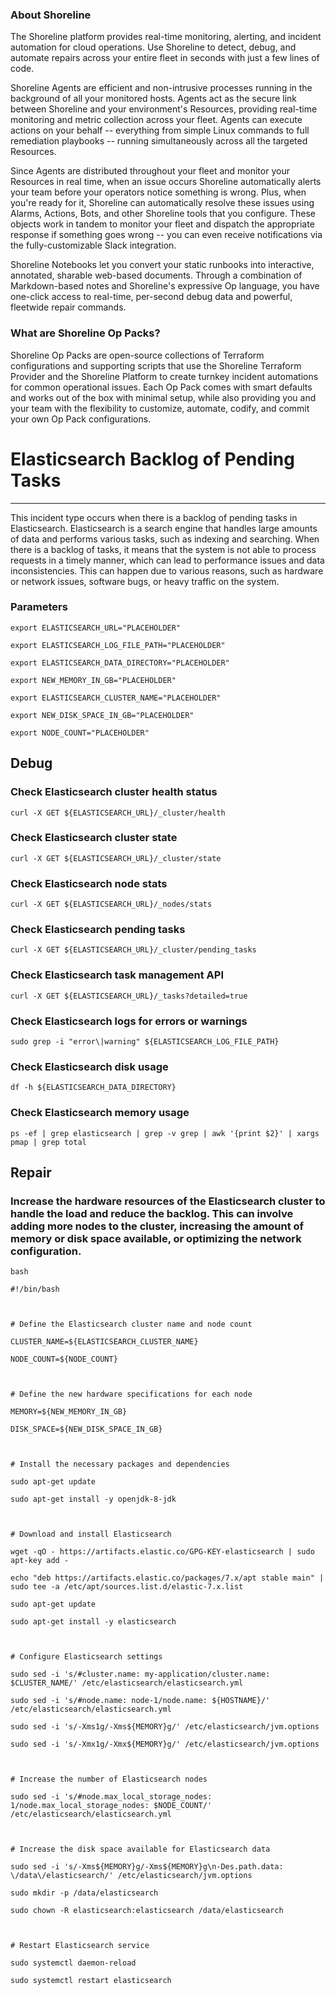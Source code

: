 
### About Shoreline
The Shoreline platform provides real-time monitoring, alerting, and incident automation for cloud operations. Use Shoreline to detect, debug, and automate repairs across your entire fleet in seconds with just a few lines of code.

Shoreline Agents are efficient and non-intrusive processes running in the background of all your monitored hosts. Agents act as the secure link between Shoreline and your environment's Resources, providing real-time monitoring and metric collection across your fleet. Agents can execute actions on your behalf -- everything from simple Linux commands to full remediation playbooks -- running simultaneously across all the targeted Resources.

Since Agents are distributed throughout your fleet and monitor your Resources in real time, when an issue occurs Shoreline automatically alerts your team before your operators notice something is wrong. Plus, when you're ready for it, Shoreline can automatically resolve these issues using Alarms, Actions, Bots, and other Shoreline tools that you configure. These objects work in tandem to monitor your fleet and dispatch the appropriate response if something goes wrong -- you can even receive notifications via the fully-customizable Slack integration.

Shoreline Notebooks let you convert your static runbooks into interactive, annotated, sharable web-based documents. Through a combination of Markdown-based notes and Shoreline's expressive Op language, you have one-click access to real-time, per-second debug data and powerful, fleetwide repair commands.

### What are Shoreline Op Packs?
Shoreline Op Packs are open-source collections of Terraform configurations and supporting scripts that use the Shoreline Terraform Provider and the Shoreline Platform to create turnkey incident automations for common operational issues. Each Op Pack comes with smart defaults and works out of the box with minimal setup, while also providing you and your team with the flexibility to customize, automate, codify, and commit your own Op Pack configurations.

# Elasticsearch Backlog of Pending Tasks
---

This incident type occurs when there is a backlog of pending tasks in Elasticsearch. Elasticsearch is a search engine that handles large amounts of data and performs various tasks, such as indexing and searching. When there is a backlog of tasks, it means that the system is not able to process requests in a timely manner, which can lead to performance issues and data inconsistencies. This can happen due to various reasons, such as hardware or network issues, software bugs, or heavy traffic on the system.

### Parameters
```shell
export ELASTICSEARCH_URL="PLACEHOLDER"

export ELASTICSEARCH_LOG_FILE_PATH="PLACEHOLDER"

export ELASTICSEARCH_DATA_DIRECTORY="PLACEHOLDER"

export NEW_MEMORY_IN_GB="PLACEHOLDER"

export ELASTICSEARCH_CLUSTER_NAME="PLACEHOLDER"

export NEW_DISK_SPACE_IN_GB="PLACEHOLDER"

export NODE_COUNT="PLACEHOLDER"
```

## Debug

### Check Elasticsearch cluster health status
```shell
curl -X GET ${ELASTICSEARCH_URL}/_cluster/health
```

### Check Elasticsearch cluster state
```shell
curl -X GET ${ELASTICSEARCH_URL}/_cluster/state
```

### Check Elasticsearch node stats
```shell
curl -X GET ${ELASTICSEARCH_URL}/_nodes/stats
```

### Check Elasticsearch pending tasks
```shell
curl -X GET ${ELASTICSEARCH_URL}/_cluster/pending_tasks
```

### Check Elasticsearch task management API
```shell
curl -X GET ${ELASTICSEARCH_URL}/_tasks?detailed=true
```

### Check Elasticsearch logs for errors or warnings
```shell
sudo grep -i "error\|warning" ${ELASTICSEARCH_LOG_FILE_PATH}
```

### Check Elasticsearch disk usage
```shell
df -h ${ELASTICSEARCH_DATA_DIRECTORY}
```

### Check Elasticsearch memory usage
```shell
ps -ef | grep elasticsearch | grep -v grep | awk '{print $2}' | xargs pmap | grep total
```

## Repair

### Increase the hardware resources of the Elasticsearch cluster to handle the load and reduce the backlog. This can involve adding more nodes to the cluster, increasing the amount of memory or disk space available, or optimizing the network configuration.
```shell
bash

#!/bin/bash



# Define the Elasticsearch cluster name and node count

CLUSTER_NAME=${ELASTICSEARCH_CLUSTER_NAME}

NODE_COUNT=${NODE_COUNT}



# Define the new hardware specifications for each node

MEMORY=${NEW_MEMORY_IN_GB}

DISK_SPACE=${NEW_DISK_SPACE_IN_GB}



# Install the necessary packages and dependencies

sudo apt-get update

sudo apt-get install -y openjdk-8-jdk



# Download and install Elasticsearch

wget -qO - https://artifacts.elastic.co/GPG-KEY-elasticsearch | sudo apt-key add -

echo "deb https://artifacts.elastic.co/packages/7.x/apt stable main" | sudo tee -a /etc/apt/sources.list.d/elastic-7.x.list

sudo apt-get update

sudo apt-get install -y elasticsearch



# Configure Elasticsearch settings

sudo sed -i 's/#cluster.name: my-application/cluster.name: $CLUSTER_NAME/' /etc/elasticsearch/elasticsearch.yml

sudo sed -i 's/#node.name: node-1/node.name: ${HOSTNAME}/' /etc/elasticsearch/elasticsearch.yml

sudo sed -i 's/-Xms1g/-Xms${MEMORY}g/' /etc/elasticsearch/jvm.options

sudo sed -i 's/-Xmx1g/-Xmx${MEMORY}g/' /etc/elasticsearch/jvm.options



# Increase the number of Elasticsearch nodes

sudo sed -i 's/#node.max_local_storage_nodes: 1/node.max_local_storage_nodes: $NODE_COUNT/' /etc/elasticsearch/elasticsearch.yml



# Increase the disk space available for Elasticsearch data

sudo sed -i 's/-Xms${MEMORY}g/-Xms${MEMORY}g\n-Des.path.data: \/data\/elasticsearch/' /etc/elasticsearch/jvm.options

sudo mkdir -p /data/elasticsearch

sudo chown -R elasticsearch:elasticsearch /data/elasticsearch



# Restart Elasticsearch service

sudo systemctl daemon-reload

sudo systemctl restart elasticsearch


```